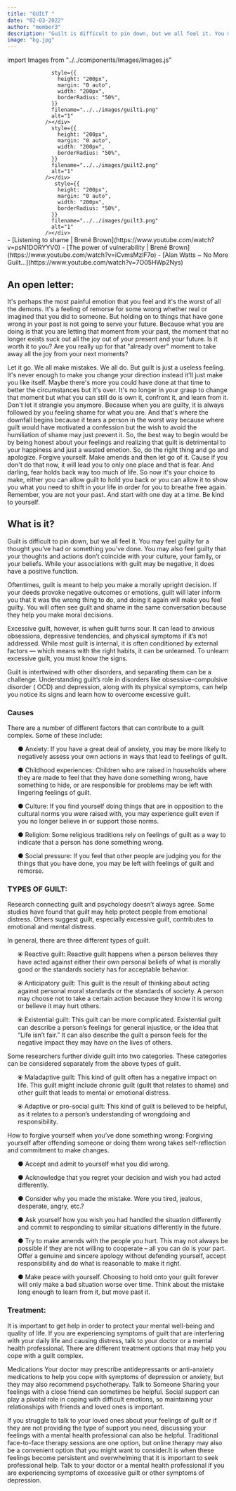 ```yaml
---
title: "GUILT "
date: "02-03-2022"
author: "member3"
description: "Guilt is difficult to pin down, but we all feel it. You may feel guilty for a thought you’ve had or something you’ve done. You may also feel guilty that your thoughts and actions don’t coincide with your culture, your family, or your beliefs."
image: "bg.jpg"
---
```


import Images from "../../components/Images/Images.js"

<div className="row">

  <div className="col-lg-4"><Image
                  
                  style={{
                    height: "200px",
                    margin: "0 auto",
                    width: "200px",
                    borderRadius: "50%",
                  }}
                  filename="../../images/guilt1.png"
                  alt="1"
                /></div>
  <div className="col-lg-4"><Image
                  
                  style={{
                    height: "200px",
                    margin: "0 auto",
                    width: "200px",
                    borderRadius: "50%",
                  }}
                  filename="../../images/guilt2.png"
                  alt="1"
                /></div>
  <div className="col-lg-4"><Image
  
                   style={{
                    height: "200px",
                    margin: "0 auto",
                    width: "200px",
                    borderRadius: "50%",
                  }}
                  filename="../../images/guilt3.png"
                  alt="1"
                /></div>
</div>
- [Listening to shame | Brené Brown](https://www.youtube.com/watch?v=psN1DORYYV0)
- [The power of vulnerability | Brené Brown](https://www.youtube.com/watch?v=iCvmsMzlF7o)
- [Alan Watts ~ No More Guilt...](https://www.youtube.com/watch?v=7O05HWp2Nys)
  
## An open letter:

It's perhaps the most painful emotion that you feel and it's the
worst of all the demons. It's a feeling of remorse for some
wrong whether real or imagined that you did to someone. But
holding on to things that have gone wrong in your past is not
going to serve your future. Because what you are doing is that
you are letting that moment from your past, the moment that no
longer exists suck out all the joy out of your present and your
future. Is it worth it to you? Are you really up for that
"already over" moment to take away all the joy from your next
moments?

Let it go. We all make mistakes. We all do. But guilt is just a
useless feeling. It's never enough to make you change your
direction instead it'll just make you like itself. Maybe there's
more you could have done at that time to better the
circumstances but it's over. It's no longer in your grasp to
change that moment but what you can still do is own it, confront
it, and learn from it. Don't let it strangle you anymore.
Because when you are guilty, it is always followed by you
feeling shame for what you are. And that's where the downfall
begins because it tears a person in the worst way because where
guilt would have motivated a confession but the wish to avoid
the humiliation of shame may just prevent it. So, the best way
to begin would be by being honest about your feelings and
realizing that guilt is detrimental to your happiness and just a
wasted emotion. So, do the right thing and go and apologize.
Forgive yourself. Make amends and then let go of it. Cause if
you don't do that now, it will lead you to only one place and
that is fear. And darling, fear holds back way too much of life.
So now it's your choice to make, either you can allow guilt to
hold you back or you can allow it to show you what you need to
shift in your life in order for you to breathe free again.
Remember, you are not your past. And start with one day at a
time. Be kind to yourself.

## What is it?

<p>Guilt is difficult to pin down, but we all feel it. You may feel guilty for a thought you’ve had or something you’ve done. You may also feel guilty that your thoughts and actions don’t coincide with your culture, your family, or your beliefs. While your associations with guilt may be negative, it does have a positive function.

Oftentimes, guilt is meant to help you make a morally upright decision. If your deeds provoke negative outcomes or emotions, guilt will later inform you that it was the wrong thing to do, and doing it again will make you feel guilty. You will often see guilt and shame in the same conversation because they help you make moral decisions.

Excessive guilt, however, is when guilt turns sour. It can lead to anxious obsessions, depressive tendencies, and physical symptoms if it’s not addressed. While most guilt is internal, it is often conditioned by external factors — which means with the right habits, it can be unlearned. To unlearn excessive guilt, you must know the signs.

Guilt is intertwined with other disorders, and separating them can be a challenge. Understanding guilt’s role in disorders like obsessive-compulsive disorder ( OCD) and depression, along with its physical symptoms, can help you notice its signs and learn how to overcome excessive guilt.
</p>
<h3>Causes</h3>
<p>
There are a number of different factors that can contribute to a guilt complex. Some of these include:

<ul>●	Anxiety: If you have a great deal of anxiety, you may be more likely to negatively assess your own actions in ways that lead to feelings of guilt. </ul>
<ul>●	Childhood experiences: Children who are raised in households where they are made to feel that they have done something wrong, have something to hide, or are responsible for problems may be left with lingering feelings of guilt.</ul>
<ul>●	Culture: If you find yourself doing things that are in opposition to the cultural norms you were raised with, you may experience guilt even if you no longer believe in or support those norms.</ul>
<ul>●	 Religion: Some religious traditions rely on feelings of guilt as a way to indicate that a person has done something wrong.</ul>
<ul>●	 Social pressure: If you feel that other people are judging you for the things that you have done, you may be left with feelings of guilt and remorse.</ul>
</p>
<h3>TYPES OF GUILT:</h3><p>Research connecting guilt and psychology doesn’t always agree. Some studies have found that guilt may help protect people from emotional distress. Others suggest guilt, especially excessive guilt, contributes to emotional and mental distress.

In general, there are three different types of guilt.

<ul>⦿ Reactive guilt: Reactive guilt happens when a person believes they have acted against either their own personal beliefs of what is morally good or the standards society has for acceptable behavior.</ul>

<ul>⦿ Anticipatory guilt: This guilt is the result of thinking about acting against personal moral standards or the standards of society. A person may choose not to take a certain action because they know it is wrong or believe it may hurt others.</ul>

<ul>⦿ Existential guilt: This guilt can be more complicated. Existential guilt can describe a person’s feelings for general injustice, or the idea that “Life isn’t fair.” It can also describe the guilt a person feels for the negative impact they may have on the lives of others.</ul>
Some researchers further divide guilt into two categories. These categories can be considered separately from the above types of guilt.

<ul>⦿ Maladaptive guilt: This kind of guilt often has a negative impact on life. This guilt might include chronic guilt (guilt that relates to shame) and other guilt that leads to mental or emotional distress.</ul>

<ul>⦿ Adaptive or pro-social guilt: This kind of guilt is believed to be helpful, as it relates to a person’s understanding of wrongdoing and responsibility.</ul>

How to forgive yourself when you’ve done something wrong:
Forgiving yourself after offending someone or doing them wrong takes self-reflection and commitment to make changes.

<ul>●	Accept and admit to yourself what you did wrong.</ul>
<ul>●	Acknowledge that you regret your decision and wish you had acted differently.</ul>
<ul>●	Consider why you made the mistake. Were you tired, jealous, desperate, angry, etc.?</ul>
<ul>●	Ask yourself how you wish you had handled the situation differently and commit to responding to similar situations differently in the future.</ul>
<ul>●	Try to make amends with the people you hurt. This may not always be possible if they are not willing to cooperate – all you can do is your part. Offer a genuine and sincere apology without defending yourself, accept responsibility and do what is reasonable to make it right.</ul>
<ul>●	Make peace with yourself. Choosing to hold onto your guilt forever will only make a bad situation worse over time. Think about the mistake long enough to learn from it, but move past it.</ul>
</p>
<h3> Treatment:</h3>
<p>
It is important to get help in order to protect your mental well-being and quality of life. If you are experiencing symptoms of guilt that are interfering with your daily life and causing distress, talk to your doctor or a mental health professional. There are different treatment options that may help you cope with a guilt complex.

Medications
Your doctor may prescribe antidepressants or anti-anxiety medications to help you cope with symptoms of depression or anxiety, but they may also recommend psychotherapy.
Talk to Someone
Sharing your feelings with a close friend can sometimes be helpful. Social support can play a pivotal role in coping with difficult emotions, so maintaining your relationships with friends and loved ones is important.

If you struggle to talk to your loved ones about your feelings of guilt or if they are not providing the type of support you need, discussing your feelings with a mental health professional can also be helpful. Traditional face-to-face therapy sessions are one option, but online therapy may also be a convenient option that you might want to consider.It is when these feelings become persistent and overwhelming that it is important to seek professional help. Talk to your doctor or a mental health professional if you are experiencing symptoms of excessive guilt or other symptoms of depression.

</p>
